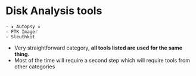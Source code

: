 # Disk Analysis tools
```
- ★ Autopsy ★
- FTK Imager
- Sleuthkit
```
- Very straightforward category, **all tools listed are used for the same thing**.
- Most of the time will require a second step which will require tools from other categories
